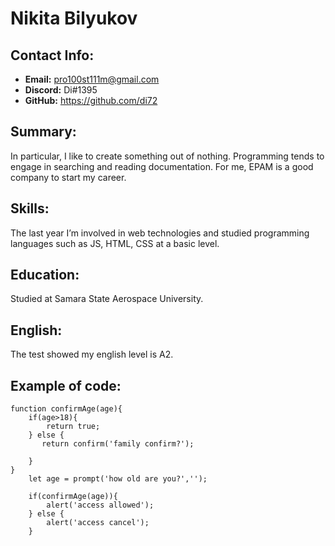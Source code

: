 # Nikita Bilyukov
## Contact Info:
+ **Email:** pro100st111m@gmail.com
+ **Discord:** Di#1395
+ **GitHub:** https://github.com/di72
## Summary:
In particular, I like to create something out of nothing. Programming tends to engage in searching and reading documentation. For me, EPAM is a good company to start my career.
## Skills:
The last year I’m involved in web technologies and studied programming languages such as JS, HTML, CSS at a basic level.
## Education:
Studied at Samara State Aerospace University.
## English: 
The test showed my english level is A2.
## Example of code:
```
function confirmAge(age){
    if(age>18){
        return true;
    } else {
       return confirm('family confirm?');

    }
}
    let age = prompt('how old are you?','');

    if(confirmAge(age)){
        alert('access allowed');
    } else {
        alert('access cancel');
    }
```